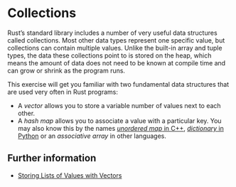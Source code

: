 # Collections

Rust’s standard library includes a number of very useful data
structures called collections. Most other data types represent one
specific value, but collections can contain multiple values. Unlike
the built-in array and tuple types, the data these collections point
to is stored on the heap, which means the amount of data does not need
to be known at compile time and can grow or shrink as the program
runs.

This exercise will get you familiar with two fundamental data
structures that are used very often in Rust programs:

- A _vector_ allows you to store a variable number of values next to
  each other.
- A _hash map_ allows you to associate a value with a particular key.
  You may also know this by the names [_unordered map_ in C++](https://en.cppreference.com/w/cpp/container/unordered_map),
  [_dictionary_ in Python](https://docs.python.org/3/tutorial/datastructures.html#dictionaries) or an _associative array_ in other languages.

## Further information

- [Storing Lists of Values with Vectors](https://doc.rust-lang.org/stable/book/ch08-01-vectors.html)
